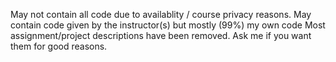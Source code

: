 May not contain all code due to availablity / course privacy reasons. 
May contain code given by the instructor(s) but mostly (99%) my own code
Most assignment/project descriptions have been removed. Ask me if you want them for good reasons. 
